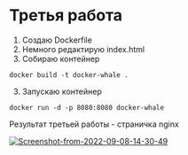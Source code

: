 # Третья работа 

1) Создаю Dockerfile 
2) Немного редактирую index.html
2) Собираю контейнер
```
docker build -t docker-whale .
```
3) Запускаю контейнер
```
docker run -d -p 8080:8080 docker-whale
```

Результат третьей работы - страничка nginx

<a href="https://ibb.co/tZ66LJ5"><img src="https://i.ibb.co/CJyyPHF/Screenshot-from-2022-09-08-14-30-49.png" alt="Screenshot-from-2022-09-08-14-30-49" border="0"></a>
